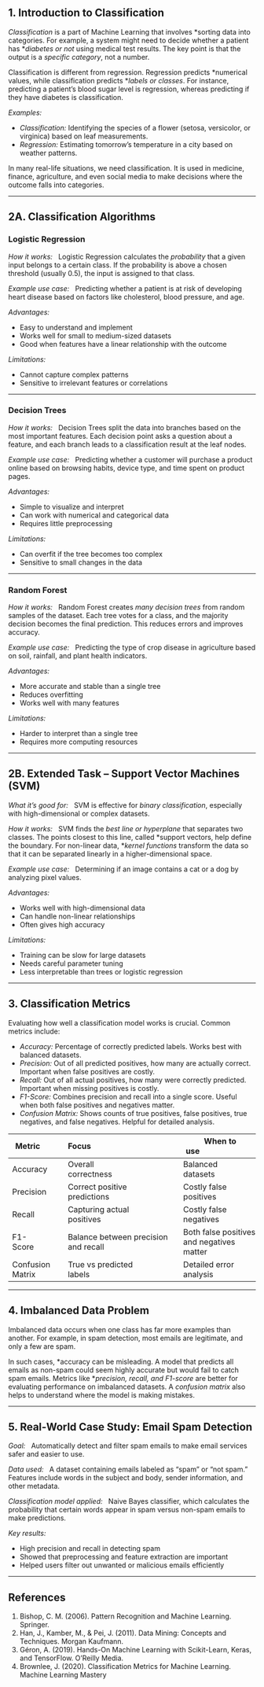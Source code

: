 ## 1. Introduction to Classification

*Classification* is a part of Machine Learning that involves *sorting data into categories. For example, a system might need to decide whether a patient has **diabetes or not* using medical test results. The key point is that the output is a *specific category*, not a number.  

Classification is different from regression. Regression predicts *numerical values, while classification predicts **labels or classes*. For instance, predicting a patient’s blood sugar level is regression, whereas predicting if they have diabetes is classification.  

*Examples:*  
- *Classification:* Identifying the species of a flower (setosa, versicolor, or virginica) based on leaf measurements.  
- *Regression:* Estimating tomorrow’s temperature in a city based on weather patterns.  

In many real-life situations, we need classification. It is used in medicine, finance, agriculture, and even social media to make decisions where the outcome falls into categories.

---

## 2A. Classification Algorithms

### Logistic Regression

*How it works:*  
Logistic Regression calculates the *probability* that a given input belongs to a certain class. If the probability is above a chosen threshold (usually 0.5), the input is assigned to that class.  

*Example use case:*  
Predicting whether a patient is at risk of developing heart disease based on factors like cholesterol, blood pressure, and age.  

*Advantages:*  
- Easy to understand and implement  
- Works well for small to medium-sized datasets  
- Good when features have a linear relationship with the outcome  

*Limitations:*  
- Cannot capture complex patterns  
- Sensitive to irrelevant features or correlations  

---

### Decision Trees

*How it works:*  
Decision Trees split the data into branches based on the most important features. Each decision point asks a question about a feature, and each branch leads to a classification result at the leaf nodes.  

*Example use case:*  
Predicting whether a customer will purchase a product online based on browsing habits, device type, and time spent on product pages.  

*Advantages:*  
- Simple to visualize and interpret  
- Can work with numerical and categorical data  
- Requires little preprocessing  

*Limitations:*  
- Can overfit if the tree becomes too complex  
- Sensitive to small changes in the data  

---

### Random Forest

*How it works:*  
Random Forest creates *many decision trees* from random samples of the dataset. Each tree votes for a class, and the majority decision becomes the final prediction. This reduces errors and improves accuracy.  

*Example use case:*  
Predicting the type of crop disease in agriculture based on soil, rainfall, and plant health indicators.  

*Advantages:*  
- More accurate and stable than a single tree  
- Reduces overfitting  
- Works well with many features  

*Limitations:*  
- Harder to interpret than a single tree  
- Requires more computing resources  

---

## 2B. Extended Task – Support Vector Machines (SVM)

*What it’s good for:*  
SVM is effective for *binary classification*, especially with high-dimensional or complex datasets.  

*How it works:*  
SVM finds the *best line or hyperplane* that separates two classes. The points closest to this line, called *support vectors, help define the boundary. For non-linear data, **kernel functions* transform the data so that it can be separated linearly in a higher-dimensional space.  

*Example use case:*  
Determining if an image contains a cat or a dog by analyzing pixel values.  

*Advantages:*  
- Works well with high-dimensional data  
- Can handle non-linear relationships  
- Often gives high accuracy  

*Limitations:*  
- Training can be slow for large datasets  
- Needs careful parameter tuning  
- Less interpretable than trees or logistic regression  

---

## 3. Classification Metrics

Evaluating how well a classification model works is crucial. Common metrics include:

- *Accuracy:* Percentage of correctly predicted labels. Works best with balanced datasets.  
- *Precision:* Out of all predicted positives, how many are actually correct. Important when false positives are costly.  
- *Recall:* Out of all actual positives, how many were correctly predicted. Important when missing positives is costly.  
- *F1-Score:* Combines precision and recall into a single score. Useful when both false positives and negatives matter.  
- *Confusion Matrix:* Shows counts of true positives, false positives, true negatives, and false negatives. Helpful for detailed analysis.  

| Metric        | Focus                                        | When to use                          | Weakness/Notes                       |
|---------------|----------------------------------------------|-------------------------------------|-------------------------------------|
| Accuracy      | Overall correctness                           | Balanced datasets                    | Misleading for imbalanced datasets  |
| Precision     | Correct positive predictions                  | Costly false positives               | Ignores missed positives             |
| Recall        | Capturing actual positives                     | Costly false negatives               | Ignores false positives              |
| F1-Score      | Balance between precision and recall          | Both false positives and negatives matter | Less intuitive than accuracy       |
| Confusion Matrix | True vs predicted labels                     | Detailed error analysis              | Can be large with many classes      |

---

## 4. Imbalanced Data Problem

Imbalanced data occurs when one class has far more examples than another. For example, in spam detection, most emails are legitimate, and only a few are spam.  

In such cases, *accuracy can be misleading. A model that predicts all emails as non-spam could seem highly accurate but would fail to catch spam emails. Metrics like **precision, recall, and F1-score* are better for evaluating performance on imbalanced datasets. A *confusion matrix* also helps to understand where the model is making mistakes.

---

## 5. Real-World Case Study: Email Spam Detection

*Goal:*  
Automatically detect and filter spam emails to make email services safer and easier to use.  

*Data used:*  
A dataset containing emails labeled as “spam” or “not spam.” Features include words in the subject and body, sender information, and other metadata.  

*Classification model applied:*  
Naive Bayes classifier, which calculates the probability that certain words appear in spam versus non-spam emails to make predictions.  

*Key results:*  
- High precision and recall in detecting spam  
- Showed that preprocessing and feature extraction are important  
- Helped users filter out unwanted or malicious emails efficiently  

---

## References

1. Bishop, C. M. (2006). Pattern Recognition and Machine Learning. Springer.  
2. Han, J., Kamber, M., & Pei, J. (2011). Data Mining: Concepts and Techniques. Morgan Kaufmann.  
3. Géron, A. (2019). Hands-On Machine Learning with Scikit-Learn, Keras, and TensorFlow. O’Reilly Media.  
4. Brownlee, J. (2020). Classification Metrics for Machine Learning. Machine Learning Mastery